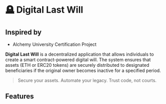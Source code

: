 # 🪦 Digital Last Will

## Inspired by
- Alchemy University Certification Project

**Digital Last Will** is a decentralized application that allows individuals to create a smart contract-powered digital will. The system ensures that assets (ETH or ERC20 tokens) are securely distributed to designated beneficiaries if the original owner becomes inactive for a specified period.

>  Secure your assets. Automate your legacy. Trust code, not courts.

## Features
